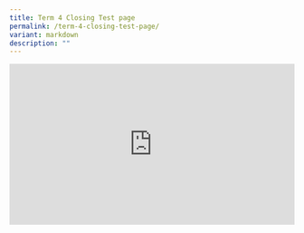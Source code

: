 ```yaml
---
title: Term 4 Closing Test page
permalink: /term-4-closing-test-page/
variant: markdown
description: ""
---
```

<div style="position: relative; padding-bottom: 56.25%; height: 0; overflow: hidden;">
		<iframe style="position: absolute; top: 0; left: 0; width: 100%; height: 100%;" allowfullscreen="" allow="accelerometer; autoplay; clipboard-write; encrypted-media; gyroscope; picture-in-picture; web-share" frameborder="0" title="YouTube video player" src="https://www.youtube.com/embed/r0DOGPiFL3Y?si=yiLvDYjZcGL7c3eO">
	</iframe>
</div>